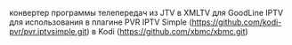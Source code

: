 конвертер программы телепередач из JTV в XMLTV для GoodLine IPTV
для использования в плагине PVR IPTV Simple (https://github.com/kodi-pvr/pvr.iptvsimple.git) в Kodi (https://github.com/xbmc/xbmc.git)
